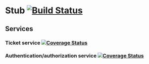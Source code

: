 # Stub [![Build Status](https://travis-ci.org/tajpouria/stub.svg?branch=master)](https://travis-ci.org/tajpouria/stub)

## Services

### Ticket service [![Coverage Status](https://coveralls.io/repos/gitlab/tajpouria/stub-ticket/badge.svg?branch=master)](https://coveralls.io/gitlab/tajpouria/stub-ticket?branch=master)

### Authentication/authorization service [![Coverage Status](https://coveralls.io/repos/github/tajpouria/stub/badge.svg?branch=master)](https://coveralls.io/github/tajpouria/stub?branch=master)
